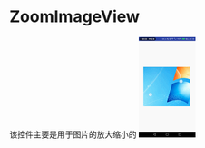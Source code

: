 # ZoomImageView
该控件主要是用于图片的放大缩小的
![image](https://github.com/XIAIBIANCHENG/ZoomImageView/blob/master/screenhot/screenhot_1.gif)